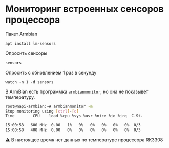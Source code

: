 # Мониторинг встроенных сенсоров процессора

Пакет Armbian

```bash
apt install lm-sensors

```

Опросить сенсоры

```bash
sensors
```

Опросить с обновлением 1 раз в секунду
```
watch -n 1 -d sensors

```

В ArmBian есть программка `armbianmonitor`, но она не показывет температуру.

```bash
root@napi-armbian:~# armbianmonitor -m
Stop monitoring using [ctrl]-[c]
Time        CPU    load %cpu %sys %usr %nice %io %irq  C.St.

15:00:53   600 MHz  0.00   1%   0%   0%   0%   0%   0%  0/3
15:00:58   408 MHz  0.00   0%   0%   0%   0%   0%   0%  0/3
```

:warning: В настоящее время нет данных по температуре процессора RK3308 